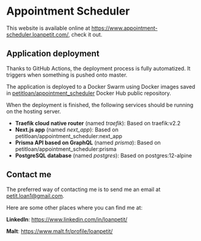 # Appointment Scheduler

This website is available online at <https://www.appointment-scheduler.loanpetit.com/>, check it out.

## Application deployment

Thanks to GitHub Actions, the deployment process is fully automatized.
It triggers when something is pushed onto master.

The application is deployed to a Docker Swarm using Docker images saved in [petitloan/appointment_scheduler](https://hub.docker.com/r/petitloan/appointment_scheduler/) Docker Hub public repository.

When the deployment is finished, the following services should be running on the hosting server.
- **Traefik cloud native router** (named *traefik*): Based on traefik:v2.2
- **Next.js app** (named *next_app*): Based on petitloan/appointment_scheduler:next_app
- **Prisma API based on GraphQL** (named *prisma*): Based on petitloan/appointment_scheduler:prisma
- **PostgreSQL database** (named *postgres*): Based on postgres:12-alpine

## Contact me

The preferred way of contacting me is to send me an email at <petit.loan1@gmail.com>.

Here are some other places where you can find me at:

**LinkedIn**: <https://www.linkedin.com/in/loanpetit/>

**Malt**: <https://www.malt.fr/profile/loanpetit/>